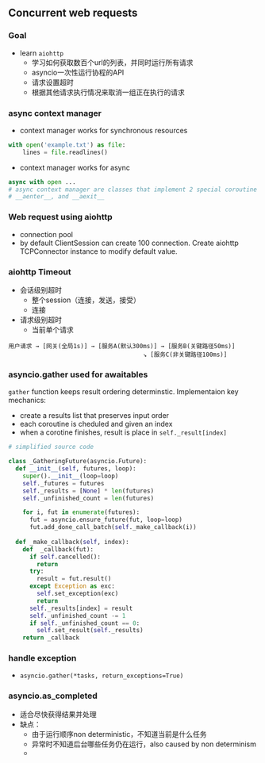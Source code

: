 ## Concurrent web requests

### Goal
- learn `aiohttp`
  - 学习如何获取数百个url的列表，并同时运行所有请求
  - asyncio一次性运行协程的API
  - 请求设置超时
  - 根据其他请求执行情况来取消一组正在执行的请求

### async context manager
- context manager works for synchronous resources
```python
with open('example.txt') as file:
    lines = file.readlines()
```
- context manager works for async
```python
async with open ...
# async context manager are classes that implement 2 special coroutine methods
# __aenter__, and __aexit__
```

### Web request using aiohttp
- connection pool
- by default ClientSession can create 100 connection. Create aiohttp TCPConnector instance to modify default value.

### aiohttp Timeout
- 会话级别超时
  - 整个session（连接，发送，接受）
  - 连接
- 请求级别超时
  - 当前单个请求
```
用户请求 → [网关(全局1s)] → [服务A(默认300ms)] → [服务B(关键路径50ms)]
                                      ↘ [服务C(非关键路径100ms)]
```

### asyncio.gather used for awaitables
`gather` function keeps result ordering determinstic.
Implementaion key mechanics:
- create a results list that preserves input order
- each coroutine is cheduled and given an index
- when a corotine finishes, result is place in `self._result[index]` 
```py
# simplified source code

class _GatheringFuture(asyncio.Future):
  def __init__(self, futures, loop):
    super().__init__(loop=loop)
    self._futures = futures
    self._results = [None] * len(futures)
    self._unfinished_count = len(futures)

    for i, fut in enumerate(futures):
      fut = asyncio.ensure_future(fut, loop=loop)
      fut.add_done_call_batch(self._make_callback(i))
  
  def _make_callback(self, index):
    def  _callback(fut):
      if self.cancelled():
        return
      try:
        result = fut.result()
      except Exception as exc:
        self.set_exception(exc)
        return
      self._results[index] = result
      self._unfinished_count -= 1
      if self._unfinished_count == 0:
        self.set_result(self._results)
    return _callback

```

### handle exception

- `asyncio.gather(*tasks, return_exceptions=True)`

### asyncio.as_completed

- 适合尽快获得结果并处理
- 缺点：
  - 由于运行顺序non deterministic，不知道当前是什么任务
  - 异常时不知道后台哪些任务仍在运行，also caused by non determinism
  - 